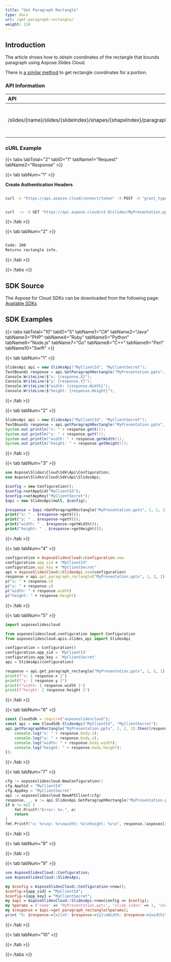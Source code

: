 ```yaml
---
title: "Get Paragraph Rectangle"
type: docs
url: /get-paragraph-rectangle/
weight: 110
---
```

## **Introduction**

The article shows how to obtain coordinates of the rectangle that bounds paragraph using Aspose.Slides Cloud.

There is [a similar method](/slides/get-portion-rectangle/) to get rectangle coordinates for a portion.

### **API Information**
|**API**|**Type**|**Description**|**Resource**|
| :- | :- | :- | :- |
/slides/{name}/slides/{slideIndex}/shapes/{shapeIndex}/paragraphs/{paragraphIndex}/bounds|GET|Returns coordinates of rect that bounds paragraph|[GetParagraphRectangle]()|
### **cURL Example**
{{< tabs tabTotal="2" tabID="1" tabName1="Request" tabName2="Response" >}}

{{< tab tabNum="1" >}}

**Create Authentication Headers**
```sh

curl -v "https://api.aspose.cloud/connect/token" -X POST -d "grant_type=client_credentials&client_id=XXXX&client_secret=XXXX-XX" -H "Content-Type: application/x-www-form-urlencoded" -H "Accept: application/json"

```
```sh

curl  -v -X GET "https://api.aspose.cloud/v3.0/slides/MyPresentation.pptx/slides/1/shapes/2/paragraphs/1/bounds" -H "Content-Type: text/json" -H "Authorization: Bearer [Access Token]

```
{{< /tab >}}

{{< tab tabNum="2" >}}

```sh

Code: 200
Returns rectangle info.

```

{{< /tab >}}

{{< /tabs >}}

## **SDK Source**
The Aspose for Cloud SDKs can be downloaded from the following page: [Available SDKs](/slides/available-sdks/)
## **SDK Examples**
{{< tabs tabTotal="10" tabID="5" tabName1="C#" tabName2="Java" tabName3="PHP" tabName4="Ruby" tabName5="Python" tabName6="Node.js" tabName7="Go" tabName8="C++" tabName9="Perl" tabName10="Swift" >}}

{{< tab tabNum="1" >}}

```csharp
SlidesApi api = new SlidesApi("MyClientId", "MyClientSecret");
TextBounds response = api.GetParagraphRectangle("MyPresentation.pptx", 1, 2, 1);
Console.WriteLine($"x: {response.X}");
Console.WriteLine($"y: {response.Y}");
Console.WriteLine($"width: {response.Width}");
Console.WriteLine($"height: {response.Height}");
```

{{< /tab >}}

{{< tab tabNum="2" >}}

```java
SlidesApi api = new SlidesApi("MyClientId", "MyClientSecret");
TextBounds response = api.getParagraphRectangle("MyPresentation.pptx", 1, 2, 1, null, null, null);
System.out.println("x: " + response.getX());
System.out.println("y: " + response.getY());
System.out.println("width: " + response.getWidth());
System.out.println("height: " + response.getHeight());
```

{{< /tab >}}

{{< tab tabNum="3" >}}

```php
use Aspose\Slides\Cloud\Sdk\Api\Configuration;
use Aspose\Slides\Cloud\Sdk\Api\SlidesApi;

$config = new Configuration();
$config->setAppSid("MyClientId");
$config->setAppKey("MyClientSecret");
$api = new SlidesApi(null, $config);

$response = $api->GetParagraphRectangle("MyPresentation.pptx", 1, 2, 1);
print("x: " . $response->getX());
print("y: " . $response->getY());
print("width: " . $response->getWidth());
print("height: " . $response->getHeight());
```

{{< /tab >}}

{{< tab tabNum="4" >}}

```ruby
configuration = AsposeSlidesCloud::Configuration.new
configuration.app_sid = "MyClientId"
configuration.app_key = "MyClientSecret"
api = AsposeSlidesCloud::SlidesApi.new(configuration)
response = api.get_paragraph_rectangle("MyPresentation.pptx", 1, 2, 1)
p("x: " + response.x)
p("y: " + response.y)
p("width: " + response.width)
p("height: " + response.height)
```

{{< /tab >}}

{{< tab tabNum="5" >}}

```python
import asposeslidescloud

from asposeslidescloud.configuration import Configuration
from asposeslidescloud.apis.slides_api import SlidesApi

configuration = Configuration()
configuration.app_sid = 'MyClientId'
configuration.app_key = 'MyClientSecret'
api = SlidesApi(configuration)

response = api.get_paragraph_rectangle("MyPresentation.pptx", 1, 2, 1)
print(f"x: { response.x }")
print(f"y: { response.y }")
print(f"width: { response.width }")
print(f"height: { response.height }")
```

{{< /tab >}}

{{< tab tabNum="6" >}}

```javascript
const CloudSdk = require("asposeslidescloud");
const api = new CloudSdk.SlidesApi("MyClientId", "MyClientSecret");
api.getParagraphRectangle("MyPresentation.pptx", 1, 2, 1).then((response) => {
    console.log("x: " + response.body.x);
    console.log("y: " + response.body.y);
    console.log("width: " + response.body.width);
    console.log("height: " + response.body.height);
});
```

{{< /tab >}}

{{< tab tabNum="7" >}}

```go
cfg := asposeslidescloud.NewConfiguration()
cfg.AppSid = "MyClientId"
cfg.AppKey = "MyClientSecret"
api := asposeslidescloud.NewAPIClient(cfg)
response, _, e := api.SlidesApi.GetParagraphRectangle("MyPresentation.pptx", 1, 2, 1, "", "", "")
if e != nil {
    fmt.Printf("Error: %v.", e)
    return
}
fmt.Printf("x: %v\ny: %v\nwidth: %v\nheight: %v\n", response.(asposeslidescloud.ITextBounds).GetX(), response.(asposeslidescloud.ITextBounds).GetY(), response.(asposeslidescloud.ITextBounds).GetWidth(), response.(asposeslidescloud.ITextBounds).GetHeight())
```

{{< /tab >}}

{{< tab tabNum="8" >}}

{{< /tab >}}

{{< tab tabNum="9" >}}

```perl
use AsposeSlidesCloud::Configuration;
use AsposeSlidesCloud::SlidesApi;

my $config = AsposeSlidesCloud::Configuration->new();
$config->{app_sid} = "MyClientId";
$config->{app_key} = "MyClientSecret";
my $api = AsposeSlidesCloud::SlidesApi->new(config => $config);
my %params = ('name' => 'MyPresentation.pptx', 'slide_index' => 1, 'shape_index' => 2, 'paragraph_index' => 1);
my $response = $api->get_paragraph_rectangle(%params);
print "X: $response->{x}\nY: $response->{y}\nWidth: $response->{width}\nHeight: $response->{height}\n";
```

{{< /tab >}}

{{< tab tabNum="10" >}}

{{< /tab >}}

{{< /tabs >}}